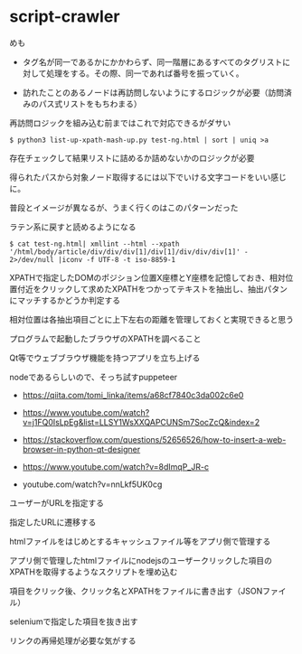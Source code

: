 # script-crawler

めも

- タグ名が同一であるかにかかわらず、同一階層にあるすべてのタグリストに対して処理をする。その際、同一であれば番号を振っていく。

- 訪れたことのあるノードは再訪問しないようにするロジックが必要（訪問済みのパス式リストをもちわまる）

再訪問ロジックを組み込む前まではこれで対応できるがダサい

```
$ python3 list-up-xpath-mash-up.py test-ng.html | sort | uniq >a
```

存在チェックして結果リストに詰めるか詰めないかのロジックが必要

得られたパスから対象ノード取得するには以下でいける文字コードをいい感じに。

普段とイメージが異なるが、うまく行くのはこのパターンだった

ラテン系に戻すと読めるようになる

```
$ cat test-ng.html| xmllint --html --xpath '/html/body/article/div/div/div[1]/div[1]/div/div/div[1]' - 2>/dev/null |iconv -f UTF-8 -t iso-8859-1
```


XPATHで指定したDOMのポジション位置X座標とY座標を記憶しておき、相対位置付近をクリックして求めたXPATHをつかってテキストを抽出し、抽出パタンにマッチするかどうか判定する

相対位置は各抽出項目ごとに上下左右の距離を管理しておくと実現できると思う

プログラムで起動したブラウザのXPATHを調べること

Qt等でウェブブラウザ機能を持つアプリを立ち上げる

nodeであるらしいので、そっち試すpuppeteer

- https://qiita.com/tomi_linka/items/a68cf7840c3da002c6e0

- https://www.youtube.com/watch?v=j1FQ0IsLpEg&list=LLSY1WsXXQAPCUNSm7SocZcQ&index=2

- https://stackoverflow.com/questions/52656526/how-to-insert-a-web-browser-in-python-qt-designer

- https://www.youtube.com/watch?v=8dImqP_JR-c

- youtube.com/watch?v=nnLkf5UK0cg

ユーザーがURLを指定する

指定したURLに遷移する

htmlファイルをはじめとするキャッシュファイル等をアプリ側で管理する

アプリ側で管理したhtmlファイルにnodejsのユーザークリックした項目のXPATHを取得するようなスクリプトを埋め込む

項目をクリック後、クリック名とXPATHをファイルに書き出す（JSONファイル）

seleniumで指定した項目を抜き出す

リンクの再帰処理が必要な気がする
